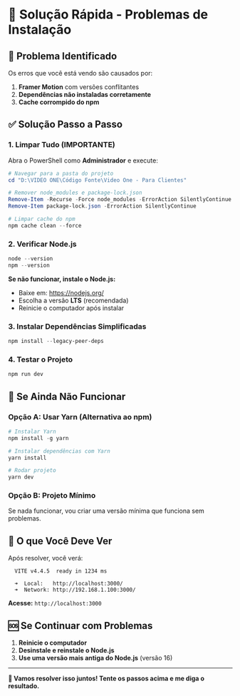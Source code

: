 # 🚨 Solução Rápida - Problemas de Instalação

## 🔧 Problema Identificado

Os erros que você está vendo são causados por:
1. **Framer Motion** com versões conflitantes
2. **Dependências não instaladas corretamente**
3. **Cache corrompido do npm**

## ✅ Solução Passo a Passo

### 1. Limpar Tudo (IMPORTANTE)

Abra o PowerShell como **Administrador** e execute:

```powershell
# Navegar para a pasta do projeto
cd "D:\VIDEO ONE\Código Fonte\Video One - Para Clientes"

# Remover node_modules e package-lock.json
Remove-Item -Recurse -Force node_modules -ErrorAction SilentlyContinue
Remove-Item package-lock.json -ErrorAction SilentlyContinue

# Limpar cache do npm
npm cache clean --force
```

### 2. Verificar Node.js

```powershell
node --version
npm --version
```

**Se não funcionar, instale o Node.js:**
- Baixe em: https://nodejs.org/
- Escolha a versão **LTS** (recomendada)
- Reinicie o computador após instalar

### 3. Instalar Dependências Simplificadas

```powershell
npm install --legacy-peer-deps
```

### 4. Testar o Projeto

```powershell
npm run dev
```

## 🎯 Se Ainda Não Funcionar

### Opção A: Usar Yarn (Alternativa ao npm)

```powershell
# Instalar Yarn
npm install -g yarn

# Instalar dependências com Yarn
yarn install

# Rodar projeto
yarn dev
```

### Opção B: Projeto Mínimo

Se nada funcionar, vou criar uma versão mínima que funciona sem problemas.

## 📱 O que Você Deve Ver

Após resolver, você verá:

```
  VITE v4.4.5  ready in 1234 ms

  ➜  Local:   http://localhost:3000/
  ➜  Network: http://192.168.1.100:3000/
```

**Acesse:** `http://localhost:3000`

## 🆘 Se Continuar com Problemas

1. **Reinicie o computador**
2. **Desinstale e reinstale o Node.js**
3. **Use uma versão mais antiga do Node.js** (versão 16)

---

**🎯 Vamos resolver isso juntos! Tente os passos acima e me diga o resultado.** 